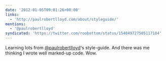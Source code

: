 ```yaml
---
date: '2012-01-05T09:01:26+00:00'
links:
  - 'http://paulrobertlloyd.com/about/styleguide/'
mentions:
  - '@paulrobertlloyd'
syndicated: 'https://twitter.com/roobottom/status/154849727505117184'
---
```

Learning lots from [@paulrobertlloyd](https://twitter.com/@paulrobertlloyd)'s style-guide. And there was me thinking I wrote well marked-up code. Wow.

